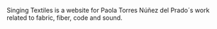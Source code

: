 Singing Textiles is a website for Paola Torres Núñez del Prado´s work related to fabric, fiber, code and sound.
